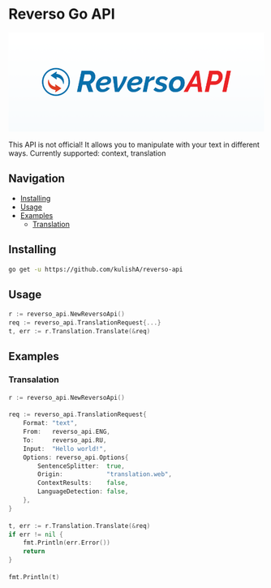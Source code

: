 # Reverso Go API
![logotype](./assets/reversoapi-logo.png)

This API is not official! It allows you to manipulate with your text in different ways. Currently supported: context, translation


## Navigation
- [Installing](#installing)
- [Usage](#usage)
- [Examples](#examples)
  - [Translation](#translation)

## Installing
```bash
go get -u https://github.com/kulishA/reverso-api
```

## Usage

```go
r := reverso_api.NewReversoApi()
req := reverso_api.TranslationRequest{...}
t, err := r.Translation.Translate(&req)
```

## Examples

### Transalation
```go
r := reverso_api.NewReversoApi()

req := reverso_api.TranslationRequest{
    Format: "text",
    From:   reverso_api.ENG,
    To:     reverso_api.RU,
    Input:  "Hello world!",
    Options: reverso_api.Options{
        SentenceSplitter:  true,
        Origin:            "translation.web",
        ContextResults:    false,
        LanguageDetection: false,
    },
}

t, err := r.Translation.Translate(&req)
if err != nil {
    fmt.Println(err.Error())
    return
}

fmt.Println(t)
```